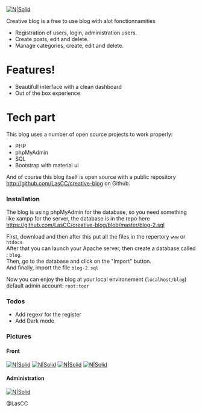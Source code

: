 [![N|Solid](https://i.imgur.com/ZWWmH1g.png)]()

Creative blog is a free to use blog with alot fonctionnamities

  - Registration of users, login, administration users.
  - Create posts, edit and delete.
  - Manage categories, create, edit and delete.

# Features!

  - Beautifull interface with a clean dashboard
  - Out of the box experience

# Tech part

This blog uses a number of open source projects to work properly:

* PHP
* phpMyAdmin
* SQL
* Bootstrap with material ui

And of course this blog itself is open source with a public repository http://github.com/LasCC/creative-blog on Github.

### Installation

The blog is using phpMyAdmin for the database, so you need something like xampp for the server, the database is in the repo here https://github.com/LasCC/creative-blog/blob/master/blog-2.sql

First, download and then after this put all the files in the repertory ``www`` or ``htdocs`` <br/>
After that you can launch your Apache server, then create a database called : ``blog``.<br/>
Then, go to the database and click on the "Import" button.<br/>
And finally, import the file ``blog-2.sql``

Now you can enjoy the blog at your local environement (``localhost/blog``)<br>
default admin account: ``root:toor``

### Todos

 - Add regexr for the register
 - Add Dark mode 

### Pictures

#### Front
[![N|Solid](https://i.imgur.com/KEr2Qhi.png)]()
[![N|Solid](https://i.imgur.com/oGYjWxA.png)]()
[![N|Solid](https://i.imgur.com/pufOajK.jpg)]()
[![N|Solid](https://i.imgur.com/W0fslhJ.png)]()

#### Administration
[![N|Solid](https://i.imgur.com/3Uw3SLe.jpg)]()


@LasCC
